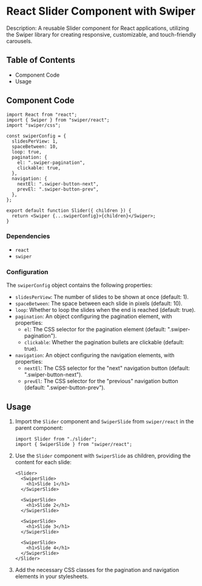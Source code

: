 # React Slider Component with Swiper

Description: A reusable Slider component for React applications, utilizing the Swiper library for creating responsive, customizable, and touch-friendly carousels.

## Table of Contents

- Component Code
- Usage

## Component Code

```
import React from "react";
import { Swiper } from "swiper/react";
import "swiper/css";

const swiperConfig = {
  slidesPerView: 1,
  spaceBetween: 10,
  loop: true,
  pagination: {
    el: ".swiper-pagination",
    clickable: true,
  },
  navigation: {
    nextEl: ".swiper-button-next",
    prevEl: ".swiper-button-prev",
  },
};

export default function Slider({ children }) {
  return <Swiper {...swiperConfig}>{children}</Swiper>;
}
```

### Dependencies

- `react`
- `swiper`

### Configuration

The `swiperConfig` object contains the following properties:

- `slidesPerView`: The number of slides to be shown at once (default: 1).
- `spaceBetween`: The space between each slide in pixels (default: 10).
- `loop`: Whether to loop the slides when the end is reached (default: true).
- `pagination`: An object configuring the pagination element, with properties:
  - `el`: The CSS selector for the pagination element (default: ".swiper-pagination").
  - `clickable`: Whether the pagination bullets are clickable (default: true).
- `navigation`: An object configuring the navigation elements, with properties:
  - `nextEl`: The CSS selector for the "next" navigation button (default: ".swiper-button-next").
  - `prevEl`: The CSS selector for the "previous" navigation button (default: ".swiper-button-prev").

## Usage

1. Import the `Slider` component and `SwiperSlide` from `swiper/react` in the parent component:

   ```
   import Slider from "./slider";
   import { SwiperSlide } from "swiper/react";
   ```

2. Use the `Slider` component with `SwiperSlide` as children, providing the content for each slide:

   ```
   <Slider>
     <SwiperSlide>
       <h1>Slide 1</h1>
     </SwiperSlide>

     <SwiperSlide>
       <h1>Slide 2</h1>
     </SwiperSlide>

     <SwiperSlide>
       <h1>Slide 3</h1>
     </SwiperSlide>

     <SwiperSlide>
       <h1>Slide 4</h1>
     </SwiperSlide>
   </Slider>
   ```

3. Add the necessary CSS classes for the pagination and navigation elements in your stylesheets.
